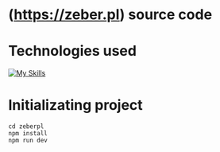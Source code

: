 # (https://zeber.pl) source code

# Technologies used
[![My Skills](https://skills.thijs.gg/icons?i=nodejs,vite,js,vue,sass)](https://skills.thijs.gg)

# Initializating project
```
cd zeberpl
npm install
npm run dev
```